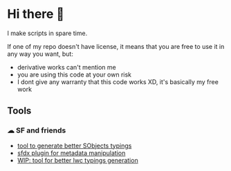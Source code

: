 # Hi there 👋

I make scripts in spare time.

If one of my repo doesn't have license, it means that you are free to use it in any way you want, but:
- derivative works can't mention me
- you are using this code at your own risk 
- I dont give any warranty that this code works XD, it's basically my free work

## Tools

### 	☁ SF and friends

- [tool to generate better SObjects typings](https://github.com/Ziemniakoss/apex-sobjects-typings-generator)
- [sfdx plugin for metadata manipulation](https://github.com/Ziemniakoss/sfdx-metadata-utils)
- [WIP: tool for better lwc typings generation](https://github.com/Ziemniakoss/lwc-typings-generator)
